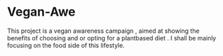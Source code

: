 # Vegan-Awe
This project is a vegan awareness campaign , aimed at showing the benefits of choosing and or opting for a plantbased diet . I shall be mainly focusing on the food side of this lifestyle.
